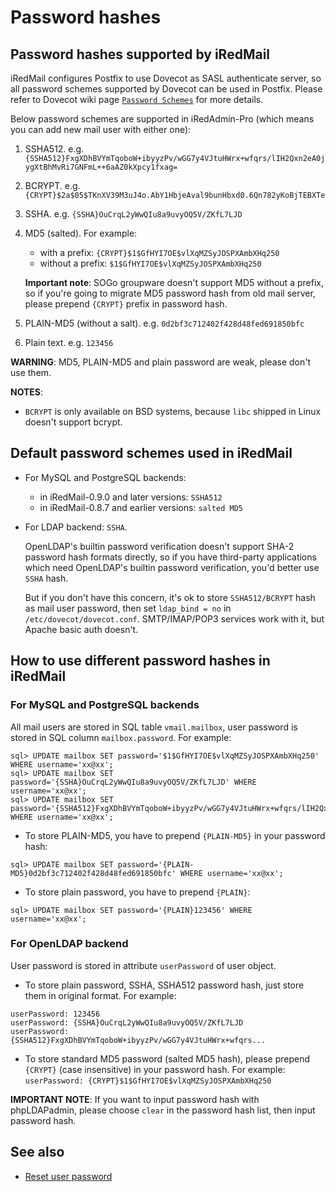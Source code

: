 # Password hashes

## Password hashes supported by iRedMail

iRedMail configures Postfix to use Dovecot as SASL authenticate server, so all
password schemes supported by Dovecot can be used in Postfix. Please refer to
Dovecot wiki page
[`Password Schemes`](http://wiki2.dovecot.org/Authentication/PasswordSchemes)
for more details.

Below password schemes are supported in iRedAdmin-Pro (which means you can add new mail user with either one):

1. SSHA512. e.g. `{SSHA512}FxgXDhBVYmTqoboW+ibyyzPv/wGG7y4VJtuHWrx+wfqrs/lIH2Qxn2eA0jygXtBhMvRi7GNFmL++6aAZ0kXpcy1fxag=`
1. BCRYPT. e.g. `{CRYPT}$2a$05$TKnXV39M3uJ4o.AbY1HbjeAval9bunHbxd0.6Qn782yKoBjTEBXTe`
1. SSHA. e.g. `{SSHA}OuCrqL2yWwQIu8a9uvyOQ5V/ZKfL7LJD`
1. MD5 (salted). For example:

    * with a prefix: `{CRYPT}$1$GfHYI7OE$vlXqMZSyJOSPXAmbXHq250`
    * without a prefix: `$1$GfHYI7OE$vlXqMZSyJOSPXAmbXHq250`

    __Important note__: SOGo groupware doesn't support MD5 without a prefix, so
    if you're going to migrate MD5 password hash from old mail server, please
    prepend `{CRYPT}` prefix in password hash.

1. PLAIN-MD5 (without a salt). e.g. `0d2bf3c712402f428d48fed691850bfc`
1. Plain text. e.g. `123456`

__WARNING__: MD5, PLAIN-MD5 and plain password are weak, please don't use them.

__NOTES__:

* `BCRYPT` is only available on BSD systems, because `libc` shipped in Linux
  doesn't support bcrypt.

## Default password schemes used in iRedMail

* For MySQL and PostgreSQL backends:

    * in iRedMail-0.9.0 and later versions: `SSHA512`
    * in iRedMail-0.8.7 and earlier versions: `salted MD5`

* For LDAP backend: `SSHA`.

    OpenLDAP's builtin password verification doesn't support SHA-2 password
    hash formats directly, so if you have third-party applications which need
    OpenLDAP's builtin password verification, you'd better use `SSHA` hash.

    But if you don't have this concern, it's ok to store `SSHA512/BCRYPT`
    hash as mail user password, then set `ldap_bind = no` in
    `/etc/dovecot/dovecot.conf`. SMTP/IMAP/POP3 services work with it, but
    Apache basic auth doesn't.

## How to use different password hashes in iRedMail

### For MySQL and PostgreSQL backends

All mail users are stored in SQL table `vmail.mailbox`, user password is stored
in SQL column `mailbox.password`. For example:

```
sql> UPDATE mailbox SET password='$1$GfHYI7OE$vlXqMZSyJOSPXAmbXHq250' WHERE username='xx@xx';
sql> UPDATE mailbox SET password='{SSHA}OuCrqL2yWwQIu8a9uvyOQ5V/ZKfL7LJD' WHERE username='xx@xx';
sql> UPDATE mailbox SET password='{SSHA512}FxgXDhBVYmTqoboW+ibyyzPv/wGG7y4VJtuHWrx+wfqrs/lIH2Qxn2eA0jygXtBhMvRi7GNFmL++6aAZ0kXpcy1fxag=' WHERE username='xx@xx';
```

* To store PLAIN-MD5, you have to prepend `{PLAIN-MD5}` in your password hash:

```
sql> UPDATE mailbox SET password='{PLAIN-MD5}0d2bf3c712402f428d48fed691850bfc' WHERE username='xx@xx';
```

* To store plain password, you have to prepend `{PLAIN}`:

```
sql> UPDATE mailbox SET password='{PLAIN}123456' WHERE username='xx@xx';
```

### For OpenLDAP backend

User password is stored in attribute `userPassword` of user object.

* To store plain password, SSHA, SSHA512 password hash, just store them in
original format. For example:

```
userPassword: 123456
userPassword: {SSHA}OuCrqL2yWwQIu8a9uvyOQ5V/ZKfL7LJD
userPassword: {SSHA512}FxgXDhBVYmTqoboW+ibyyzPv/wGG7y4VJtuHWrx+wfqrs...
```

* To store standard MD5 password (salted MD5 hash), please prepend `{CRYPT}`
(case insensitive) in your password hash. For example:
```userPassword: {CRYPT}$1$GfHYI7OE$vlXqMZSyJOSPXAmbXHq250```

__IMPORTANT NOTE__: If you want to input password hash with phpLDAPadmin,
please choose `clear` in the password hash list, then input password hash.

## See also

* [Reset user password](./reset.user.password.html)
